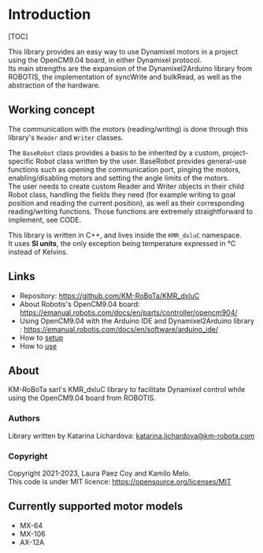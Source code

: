 # Introduction
[TOC]

This library provides an easy way to use Dynamixel motors in a project using the OpenCM9.04 board, in either Dynamixel protocol. <br /> 
Its main strengths are the expansion of the Dynamixel2Arduino library from ROBOTIS, the implementation of syncWrite and bulkRead, as well as the abstraction of the hardware.

## Working concept
The communication with the motors (reading/writing) is done through this library's ```Reader``` and ```Writer``` classes.

The ```BaseRobot``` class provides a basis to be inherited by a custom, project-specific Robot class written by the user. BaseRobot provides general-use functions such as opening the communication port, pinging the motors, enabling/disabling motors and setting the angle limits of the motors. <br /> 
The user needs to create custom Reader and Writer objects in their child Robot class, handling the fields they need (for example writing to goal position and reading the current position), as well as their corresponding reading/writing functions. Those functions are extremely straightforward to implement, see CODE. 

This library is written in C++, and lives inside the ```KMR_dxluC``` namespace. <br /> 
It uses **SI units**, the only exception being temperature expressed in °C instead of Kelvins.


## Links

- Repository: https://github.com/KM-RoBoTa/KMR_dxluC
- About Robotis's OpenCM9.04 board: https://emanual.robotis.com/docs/en/parts/controller/opencm904/
- Using OpenCM9.04 with the Arduino IDE and Dynamixel2Arduino library : https://emanual.robotis.com/docs/en/software/arduino_ide/
- How to [setup](setup.md)
- How to [use](use.md)

## About

KM-RoBoTa sarl's KMR_dxluC library to facilitate Dynamixel control while using the OpenCM9.04 board from ROBOTIS.

### Authors
Library written by Katarina Lichardova: katarina.lichardova@km-robota.com


### Copyright
Copyright 2021-2023, Laura Paez Coy and Kamilo Melo. <br /> 
This code is under MIT licence: https://opensource.org/licenses/MIT


## Currently supported motor models
- MX-64
- MX-106
- AX-12A
